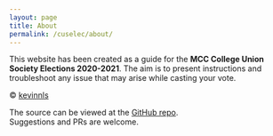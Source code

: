 ```yaml
---
layout: page
title: About
permalink: /cuselec/about/
---
```


This website has been created as a guide for the **MCC College Union Society Elections 2020-2021**.
The aim is to present instructions and troubleshoot any issue that may arise while casting your vote.

&copy; [kevinnls](//github.com/kevinnls)

The source can be viewed at the [GitHub repo](//github.com/kevinnls/cuselec).  
Suggestions and PRs are welcome.
